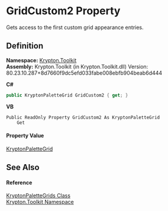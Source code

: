 # GridCustom2 Property


Gets access to the first custom grid appearance entries.



## Definition
**Namespace:** <a href="79d2eac2-21f4-54ff-7552-b20c33c30600.md">Krypton.Toolkit</a>  
**Assembly:** Krypton.Toolkit (in Krypton.Toolkit.dll) Version: 80.23.10.287+8d7660f9dc5efd033fabe008ebfb904beab6d444

**C#**
``` C#
public KryptonPaletteGrid GridCustom2 { get; }
```
**VB**
``` VB
Public ReadOnly Property GridCustom2 As KryptonPaletteGrid
	Get
```



#### Property Value
<a href="56b01068-816e-3f29-663c-c67a2a504d34.md">KryptonPaletteGrid</a>

## See Also


#### Reference
<a href="a0b1f511-b3ed-2d3f-4688-a0709e215d5d.md">KryptonPaletteGrids Class</a>  
<a href="79d2eac2-21f4-54ff-7552-b20c33c30600.md">Krypton.Toolkit Namespace</a>  
